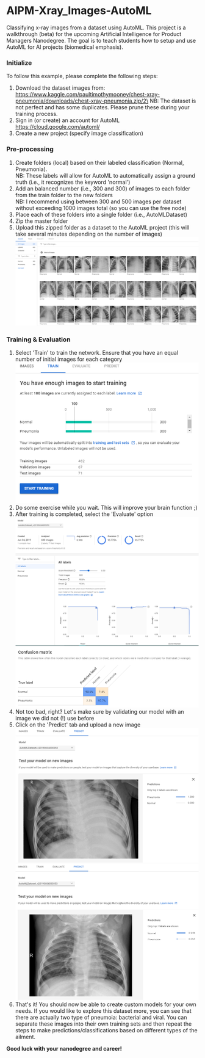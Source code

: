 # AIPM-Xray_Images-AutoML
Classifying x-ray images from a dataset using AutoML. This project is a walkthrough (beta) for the upcoming Artificial Intelligence for Product Managers Nanodegree. The goal is to teach students how to setup and use AutoML for AI projects (biomedical emphasis).

### Initialize
To follow this example, please complete the following steps:
1. Download the dataset images from:
https://www.kaggle.com/paultimothymooney/chest-xray-pneumonia/downloads/chest-xray-pneumonia.zip/2\ 
NB: The dataset is not perfect and has some duplicates. Please prune these during your training process.
2. Sign in (or create) an account for AutoML
https://cloud.google.com/automl/
3. Create a new project (specify image classification)

### Pre-processing
1. Create folders (local) based on their labeled classification (Normal, Pneumonia).\
NB: These labels will allow for AutoML to automatically assign a ground truth (i.e., it recognizes the keyword 'normal')
2. Add an balanced number (i.e., 300 and 300) of images to each folder from the train folder to the new folders\
NB: I recommend using between 300 and 500 images per dataset without exceeding 1000 images total (so you can use the free node)
3. Place each of these folders into a single folder (i.e., AutoMLDataset)
4. Zip the master folder
5. Upload this zipped folder as a dataset to the AutoML project (this will take several minutes depending on the number of images)
![image01](https://github.com/Ohara124c41/AIPM-Xray_Images-AutoML/blob/master/images/001.PNG?raw=true)
### Training & Evaluation
1. Select 'Train' to train the network. Ensure that you have an equal number of initial images for each category 
![image02](https://github.com/Ohara124c41/AIPM-Xray_Images-AutoML/blob/master/images/002.PNG?raw=true)
2. Do some exercise while you wait. This will improve your brain function ;)
3. After training is completed, select the 'Evaluate' option 
![image03](https://github.com/Ohara124c41/AIPM-Xray_Images-AutoML/blob/master/images/003.PNG?raw=true)
![image04](https://github.com/Ohara124c41/AIPM-Xray_Images-AutoML/blob/master/images/004.PNG?raw=true)
4. Not too bad, right? Let's make sure by validating our model with an image we did not (!) use before
5. Click on the 'Predict' tab and upload a new image
![image05](https://github.com/Ohara124c41/AIPM-Xray_Images-AutoML/blob/master/images/005.PNG?raw=true)
![image06](https://github.com/Ohara124c41/AIPM-Xray_Images-AutoML/blob/master/images/006.PNG?raw=true)
6. That's it! You should now be able to create custom models for your own needs. If you would like to explore this dataset more, you can see that there are actually two type of pneumoia: bacterial and viral. You can separate these images into their own training sets and then repeat the steps to make predictions/classifications based on different types of the ailment. 

**Good luck with your nanodegree and career!**

